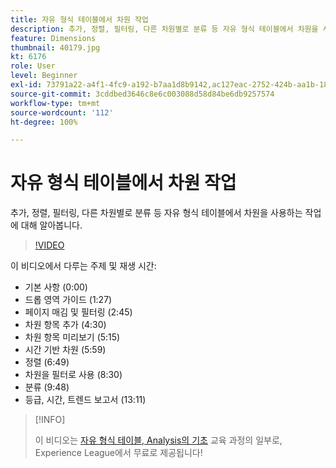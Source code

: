 ```yaml
---
title: 자유 형식 테이블에서 차원 작업
description: 추가, 정렬, 필터링, 다른 차원별로 분류 등 자유 형식 테이블에서 차원을 사용하는 작업에 대해 알아봅니다.
feature: Dimensions
thumbnail: 40179.jpg
kt: 6176
role: User
level: Beginner
exl-id: 73791a22-a4f1-4fc9-a192-b7aa1d8b9142,ac127eac-2752-424b-aa1b-18a9688d42db
source-git-commit: 3cddbed3646c8e6c003088d58d84be6db9257574
workflow-type: tm+mt
source-wordcount: '112'
ht-degree: 100%

---
```


# 자유 형식 테이블에서 차원 작업

추가, 정렬, 필터링, 다른 차원별로 분류 등 자유 형식 테이블에서 차원을 사용하는 작업에 대해 알아봅니다.

>[!VIDEO](https://video.tv.adobe.com/v/40179/?quality=12&learn=on)

이 비디오에서 다루는 주제 및 재생 시간:

* 기본 사항 (0:00)
* 드롭 영역 가이드 (1:27)
* 페이지 매김 및 필터링 (2:45)
* 차원 항목 추가 (4:30)
* 차원 항목 미리보기 (5:15)
* 시간 기반 차원 (5:59)
* 정렬 (6:49)
* 차원을 필터로 사용 (8:30)
* 분류 (9:48)
* 등급, 시간, 트렌드 보고서 (13:11)

>[!INFO]
>
> 이 비디오는 [자유 형식 테이블, Analysis의 기초](https://experienceleague.adobe.com/?recommended=Analytics-U-1-2020.3) 교육 과정의 일부로, Experience League에서 무료로 제공됩니다!
